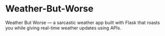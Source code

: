 # Weather-But-Worse
Weather But Worse — a sarcastic weather app built with Flask that roasts you while giving real-time weather updates using APIs.
